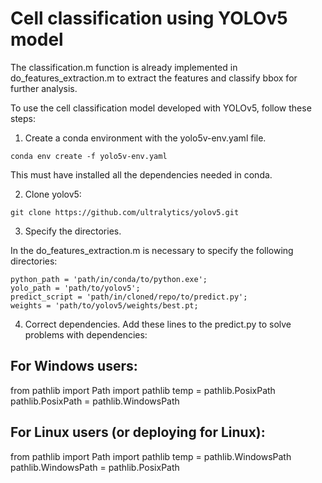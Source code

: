 # Cell classification using YOLOv5 model

The classification.m function is already implemented in do_features_extraction.m to extract the features and classify bbox for further analysis. 

To use the cell classification model developed with YOLOv5, follow these steps:

1. Create a conda environment with the yolo5v-env.yaml file.
```
conda env create -f yolo5v-env.yaml
```
This must have installed all the dependencies needed in conda.

2. Clone yolov5:
```
git clone https://github.com/ultralytics/yolov5.git
```

3. Specify the directories.

In the do_features_extraction.m is necessary to specify the following directories:
```
python_path = 'path/in/conda/to/python.exe';
yolo_path = 'path/to/yolov5';
predict_script = 'path/in/cloned/repo/to/predict.py';
weights = 'path/to/yolov5/weights/best.pt;
```
4. Correct dependencies.
Add these lines to the predict.py to solve problems with dependencies:

## For Windows users:
from pathlib import Path
import pathlib
temp = pathlib.PosixPath
pathlib.PosixPath = pathlib.WindowsPath
## For Linux users (or deploying for Linux):
from pathlib import Path
import pathlib
temp = pathlib.WindowsPath
pathlib.WindowsPath = pathlib.PosixPath
